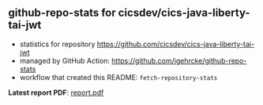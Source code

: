 ## github-repo-stats for cicsdev/cics-java-liberty-tai-jwt

- statistics for repository https://github.com/cicsdev/cics-java-liberty-tai-jwt
- managed by GitHub Action: https://github.com/jgehrcke/github-repo-stats
- workflow that created this README: `fetch-repository-stats`

**Latest report PDF**: [report.pdf](https://github.com/cicsdev/repo-stats/raw/github-repo-stats/cicsdev/cics-java-liberty-tai-jwt/latest-report/report.pdf)


